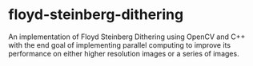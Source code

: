 # floyd-steinberg-dithering
An implementation of Floyd Steinberg Dithering using OpenCV and C++ with the end goal of implementing parallel computing to improve its performance on either higher resolution images or a series of images.
